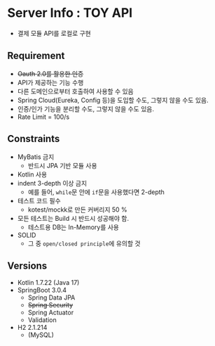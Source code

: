 # Server Info : TOY API
- 결제 모듈 API를 로컬로 구현

## Requirement
- ~~Oauth 2.0를 활용한 인증~~
- API가 제공하는 기능 수행
- 다른 도메인으로부터 호출하여 사용할 수 있음
- Spring Cloud(Eureka, Config 등)을 도입할 수도, 그렇지 않을 수도 있음.
- 인증/인가 기능을 분리할 수도, 그렇지 않을 수도 있음.
- Rate Limit = 100/s

## Constraints
- MyBatis 금지
  - 반드시 JPA 기반 모듈 사용
- Kotlin 사용
- indent 3-depth 이상 금지
    - 예를 들어, `while`문 안에 `if`문을 사용했다면 2-depth
- 테스트 코드 필수 
  - kotest/mockk로 만든 커버리지 50 %
- 모든 테스트는 Build 시 반드시 성공해야 함.
    - 테스트용 DB는 In-Memory를 사용
- SOLID
    - 그 중 `open/closed principle`에 유의할 것

## Versions
- Kotlin 1.7.22 (Java 17)
- SpringBoot 3.0.4
    - Spring Data JPA
    - ~~Spring Security~~
    - Spring Actuator
    - Validation
- H2 2.1.214
    - (MySQL)